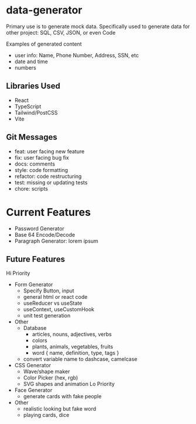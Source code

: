 # data-generator
Primary use is to generate mock data.
Specifically used to generate data for other project: SQL, CSV, JSON, or even Code

Examples of generated content
- user info: Name, Phone Number, Address, SSN, etc
- date and time
- numbers

## Libraries Used
- React
- TypeScript
- Tailwind/PostCSS
- Vite

## Git Messages
- feat: user facing new feature
- fix: user facing bug fix
- docs: comments
- style: code formatting
- refactor: code restructuring
- test: missing or updating tests
- chore: scripts

# Current Features
- Password Generator
- Base 64 Encode/Decode
- Paragraph Generator: lorem ipsum

## Future Features
Hi Priority
- Form Generator
  - Specify Button, input
  - general html or react code
  - useReducer vs useState
  - useContext, useCustomHook
  - unit test generation
- Other
  - Database 
    - articles, nouns, adjectives, verbs
    - colors
    - plants, animals, vegetables, fruits 
    - word { name, definition, type, tags }
  - convert variable name to dashcase, camelcase
- CSS Generator
  - Wave/shape maker
  - Color Picker (hex, rgb)
  - SVG shapes and animation
Lo Priority
- Face Generator
  - generate cards with fake people
- Other
  - realistic looking but fake word
  - playing cards, dice